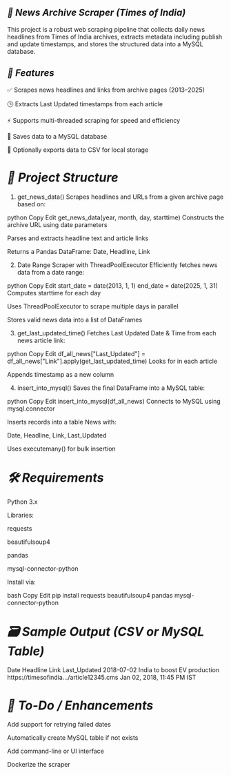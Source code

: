 ## *📰 News Archive Scraper (Times of India)*
This project is a robust web scraping pipeline that collects daily news headlines from Times of India archives, extracts metadata including publish and update timestamps, and stores the structured data into a MySQL database.

## *📌 Features*
✅ Scrapes news headlines and links from archive pages (2013–2025)

🕒 Extracts Last Updated timestamps from each article

⚡ Supports multi-threaded scraping for speed and efficiency

💾 Saves data to a MySQL database

📁 Optionally exports data to CSV for local storage

# *🔧 Project Structure*
1. get_news_data()
Scrapes headlines and URLs from a given archive page based on:

python
Copy
Edit
get_news_data(year, month, day, starttime)
Constructs the archive URL using date parameters

Parses and extracts headline text and article links

Returns a Pandas DataFrame: Date, Headline, Link

2. Date Range Scraper with ThreadPoolExecutor
Efficiently fetches news data from a date range:

python
Copy
Edit
start_date = date(2013, 1, 1)
end_date = date(2025, 1, 31)
Computes starttime for each day

Uses ThreadPoolExecutor to scrape multiple days in parallel

Stores valid news data into a list of DataFrames

3. get_last_updated_time()
Fetches Last Updated Date & Time from each news article link:

python
Copy
Edit
df_all_news["Last_Updated"] = df_all_news["Link"].apply(get_last_updated_time)
Looks for <time class="jsdtTime"> in each article

Appends timestamp as a new column

4. insert_into_mysql()
Saves the final DataFrame into a MySQL table:

python
Copy
Edit
insert_into_mysql(df_all_news)
Connects to MySQL using mysql.connector

Inserts records into a table News with:

Date, Headline, Link, Last_Updated

Uses executemany() for bulk insertion

# *🛠️ Requirements*
Python 3.x

Libraries:

requests

beautifulsoup4

pandas

mysql-connector-python

Install via:

bash
Copy
Edit
pip install requests beautifulsoup4 pandas mysql-connector-python
# *🗃️ Sample Output (CSV or MySQL Table)*
Date	Headline	Link	Last_Updated
2018-07-02	India to boost EV production	https://timesofindia.../article12345.cms	Jan 02, 2018, 11:45 PM IST
# *📌 To-Do / Enhancements*
 Add support for retrying failed dates

 Automatically create MySQL table if not exists

 Add command-line or UI interface

 Dockerize the scraper
